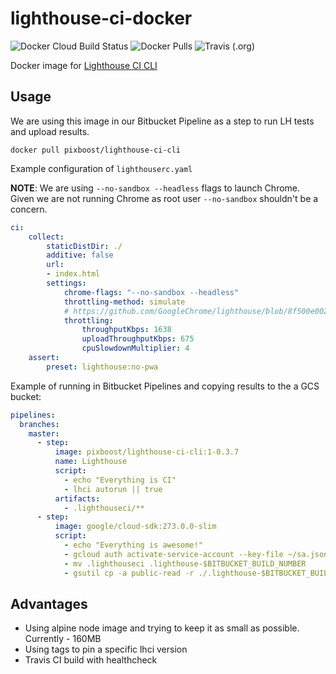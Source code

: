 # lighthouse-ci-docker

![Docker Cloud Build Status](https://img.shields.io/docker/cloud/build/pixboost/lighthouse-ci-cli?style=for-the-badge)
![Docker Pulls](https://img.shields.io/docker/pulls/pixboost/lighthouse-ci-cli?style=for-the-badge)
![Travis (.org)](https://img.shields.io/travis/Pixboost/lighthouse-ci-docker?style=for-the-badge)

Docker image for [Lighthouse CI CLI](https://github.com/GoogleChrome/lighthouse-ci)

## Usage

We are using this image in our Bitbucket Pipeline as a step to run LH tests and upload results.

```shell script
docker pull pixboost/lighthouse-ci-cli
```

Example configuration of `lighthouserc.yaml`

**NOTE**: We are using `--no-sandbox --headless` flags to launch Chrome. Given
we are not running Chrome as root user `--no-sandbox` shouldn't be a concern.

```yaml
ci:
    collect:
        staticDistDir: ./
        additive: false
        url:
        - index.html
        settings:
            chrome-flags: "--no-sandbox --headless"
            throttling-method: simulate
            # https://github.com/GoogleChrome/lighthouse/blob/8f500e00243e07ef0a80b39334bedcc8ddc8d3d0/lighthouse-core/config/constants.js#L19-L26
            throttling:
                throughputKbps: 1638
                uploadThroughputKbps: 675
                cpuSlowdownMultiplier: 4
    assert:
        preset: lighthouse:no-pwa

```

Example of running in Bitbucket Pipelines and copying results to the a GCS bucket:

```yaml
pipelines:
  branches:
    master:
      - step:
          image: pixboost/lighthouse-ci-cli:1-0.3.7
          name: Lighthouse
          script:
            - echo "Everything is CI"
            - lhci autorun || true
          artifacts:
            - .lighthouseci/**
      - step:
          image: google/cloud-sdk:273.0.0-slim
          script:
            - echo "Everything is awesome!"
            - gcloud auth activate-service-account --key-file ~/sa.json
            - mv .lighthouseci .lighthouse-$BITBUCKET_BUILD_NUMBER
            - gsutil cp -a public-read -r ./.lighthouse-$BITBUCKET_BUILD_NUMBER gs://<YOUR_BUCKET_WITH_RESULTS>
```

## Advantages

* Using alpine node image and trying to keep it as small as possible. Currently - 160MB
* Using tags to pin a specific lhci version
* Travis CI build with healthcheck
